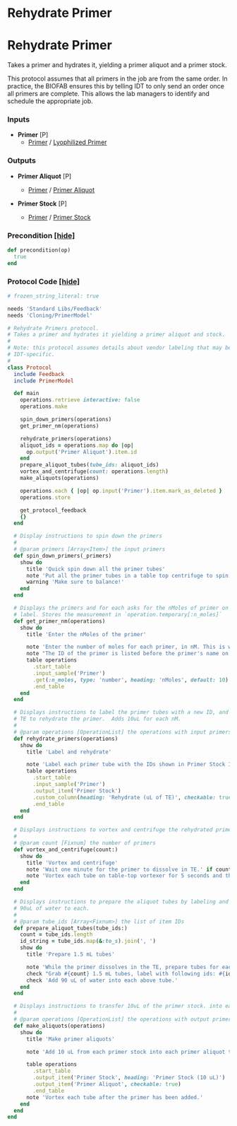 # Rehydrate Primer

# Rehydrate Primer

Takes a primer and hydrates it, yielding a primer aliquot and a primer stock.

This protocol assumes that all primers in the job are from the same order.
In practice, the BIOFAB ensures this by telling IDT to only send an order once
all primers are complete.
This allows the lab managers to identify and schedule the appropriate job.

### Inputs


- **Primer** [P]  
  - <a href='#' onclick='easy_select("Sample Types", "Primer")'>Primer</a> / <a href='#' onclick='easy_select("Containers", "Lyophilized Primer")'>Lyophilized Primer</a>



### Outputs


- **Primer Aliquot** [P]  
  - <a href='#' onclick='easy_select("Sample Types", "Primer")'>Primer</a> / <a href='#' onclick='easy_select("Containers", "Primer Aliquot")'>Primer Aliquot</a>

- **Primer Stock** [P]  
  - <a href='#' onclick='easy_select("Sample Types", "Primer")'>Primer</a> / <a href='#' onclick='easy_select("Containers", "Primer Stock")'>Primer Stock</a>

### Precondition <a href='#' id='precondition'>[hide]</a>
```ruby
def precondition(op)
  true
end
```

### Protocol Code <a href='#' id='protocol'>[hide]</a>
```ruby
# frozen_string_literal: true

needs 'Standard Libs/Feedback'
needs 'Cloning/PrimerModel'

# Rehydrate Primers protocol.
# Takes a primer and hydrates it yielding a primer aliquot and stock.
#
# Note: this protocol assumes details about vendor labeling that may be
# IDT-specific.
#
class Protocol
  include Feedback
  include PrimerModel

  def main
    operations.retrieve interactive: false
    operations.make

    spin_down_primers(operations)
    get_primer_nm(operations)

    rehydrate_primers(operations)
    aliquot_ids = operations.map do |op|
      op.output('Primer Aliquot').item.id
    end
    prepare_aliquot_tubes(tube_ids: aliquot_ids)
    vortex_and_centrifuge(count: operations.length)
    make_aliquots(operations)

    operations.each { |op| op.input('Primer').item.mark_as_deleted }
    operations.store

    get_protocol_feedback
    {}
  end

  # Display instructions to spin down the primers
  #
  # @param primers [Array<Item>] the input primers
  def spin_down_primers(_primers)
    show do
      title 'Quick spin down all the primer tubes'
      note 'Put all the primer tubes in a table top centrifuge to spin down for 3 seconds.'
      warning 'Make sure to balance!'
    end
  end

  # Displays the primers and for each asks for the nMoles of primer on the tube
  # label. Stores the measurement in `operation.temporary[:n_moles]`
  def get_primer_nm(operations)
    show do
      title 'Enter the nMoles of the primer'

      note 'Enter the number of moles for each primer, in nM. This is written toward the bottom of the tube, below the MW.'
      note "The ID of the primer is listed before the primer's name on the side of the tube."
      table operations
        .start_table
        .input_sample('Primer')
        .get(:n_moles, type: 'number', heading: 'nMoles', default: 10)
        .end_table
    end
  end

  # Displays instructions to label the primer tubes with a new ID, and then add
  # TE to rehydrate the primer.  Adds 10uL for each nM.
  #
  # @param operations [OperationList] the operations with input primers
  def rehydrate_primers(operations)
    show do
      title 'Label and rehydrate'

      note 'Label each primer tube with the IDs shown in Primer Stock IDs and rehydrate with volume of TE shown in Rehydrate'
      table operations
        .start_table
        .input_sample('Primer')
        .output_item('Primer Stock')
        .custom_column(heading: 'Rehydrate (uL of TE)', checkable: true) { |op| op.temporary[:n_moles] * 10 }
        .end_table
    end
  end

  # Displays instructions to vortex and centrifuge the rehydrated primers.
  #
  # @param count [Fixnum] the number of primers
  def vortex_and_centrifuge(count:)
    show do
      title 'Vortex and centrifuge'
      note 'Wait one minute for the primer to dissolve in TE.' if count < 7
      note 'Vortex each tube on table-top vortexer for 5 seconds and then quick spin for 2 seconds on table top centrifuge.'
    end
  end

  # Displays instructions to prepare the aliquot tubes by labeling and adding
  # 90uL of water to each.
  #
  # @param tube_ids [Array<Fixnum>] the list of item IDs
  def prepare_aliquot_tubes(tube_ids:)
    count = tube_ids.length
    id_string = tube_ids.map(&:to_s).join(', ')
    show do
      title 'Prepare 1.5 mL tubes'

      note 'While the primer dissolves in the TE, prepare tubes for each aliquot'
      check "Grab #{count} 1.5 mL tubes, label with following ids: #{id_string}"
      check 'Add 90 uL of water into each above tube.'
    end
  end

  # Displays instructions to transfer 10uL of the primer stock. into each output tube.
  #
  # @param operations [OperationList] the operations with output primers
  def make_aliquots(operations)
    show do
      title 'Make primer aliquots'

      note 'Add 10 uL from each primer stock into each primer aliquot tube using the following table.'

      table operations
        .start_table
        .output_item('Primer Stock', heading: 'Primer Stock (10 uL)')
        .output_item('Primer Aliquot', checkable: true)
        .end_table
      note 'Vortex each tube after the primer has been added.'
    end
  end
end

```
